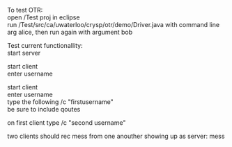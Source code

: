 To test OTR:   
open /Test proj in eclipse  
run /Test/src/ca/uwaterloo/crysp/otr/demo/Driver.java with command line arg alice, then run again with argument bob  

Test current functionallity:  
start server  
  
start client    
enter username   
  
start client     
enter username   
type the following /c "firstusername"   
be sure to include qoutes  
  
on first client type /c "second username"  
  
two clients should rec mess from one anouther showing up as server: mess  
